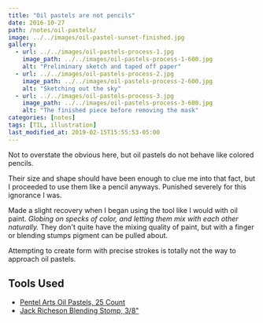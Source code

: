 ```yaml
---
title: "Oil pastels are not pencils"
date: 2016-10-27
path: /notes/oil-pastels/
image: ../../images/oil-pastel-sunset-finished.jpg
gallery:
  - url: ../../images/oil-pastels-process-1.jpg
    image_path: ../../images/oil-pastels-process-1-600.jpg
    alt: "Preliminary sketch and taped off paper"
  - url: ../../images/oil-pastels-process-2.jpg
    image_path: ../../images/oil-pastels-process-2-600.jpg
    alt: "Sketching out the sky"
  - url: ../../images/oil-pastels-process-3.jpg
    image_path: ../../images/oil-pastels-process-3-600.jpg
    alt: "The finished piece before removing the mask"
categories: [notes]
tags: [TIL, illustration]
last_modified_at: 2019-02-15T15:55:53-05:00
---
```


Not to overstate the obvious here, but oil pastels do not behave like colored pencils.

Their size and shape should have been enough to clue me into that fact, but I proceeded to use them like a pencil anyways. Punished severely for this ignorance I was.

Made a slight recovery when I began using the tool like I would with oil paint. *Globing on specks of color, and letting them mix with each other naturally.* They don't quite have the mixing quality of paint, but with a finger or blending stumps pigment can be pulled about.

Attempting to create form with precise strokes is totally not the way to approach oil pastels.

## Tools Used

- [Pentel Arts Oil Pastels, 25 Count](https://www.amazon.com/Pentel-Arts-Pastels-Count-PHN-25/dp/B01HGYIAT0/ref=as_li_ss_tl?ie=UTF8&qid=1477597424&sr=8-6&keywords=pentel+oil+pastels&linkCode=ll1&tag=2rosebuds-20&linkId=51263f8c62514e85fd039ffcb86934e6)
- [Jack Richeson Blending Stomp, 3/8\"](https://www.amazon.com/Jack-Richeson-Blending-Stomp-8-Inch/dp/B001BYRK1Q/ref=as_li_ss_tl?ie=UTF8&qid=1477597624&sr=8-6&keywords=blending+stumps&linkCode=ll1&tag=2rosebuds-20&linkId=aaaff9e80069ada137c46e2ced713eb5)
